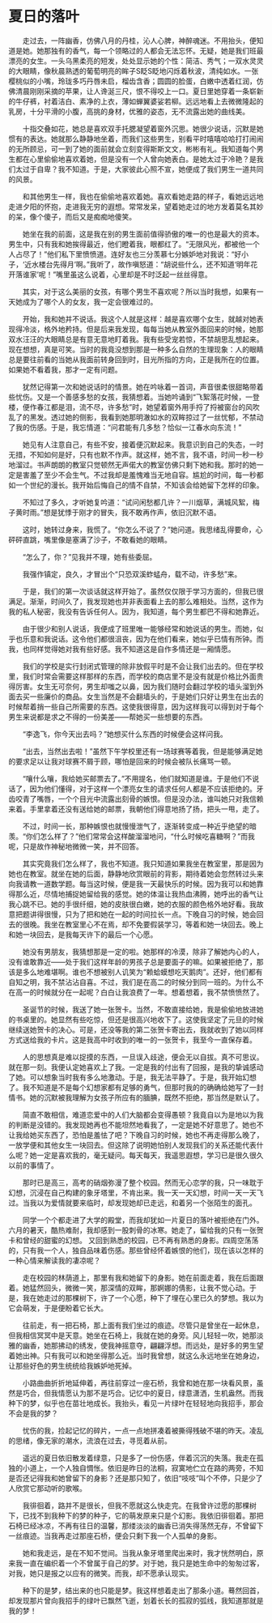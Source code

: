 # 夏日的落叶

　　走过去，一阵幽香，仿佛八月的丹桂，沁人心脾，神醉魂迷。不用抬头，便知道是她。她那独有的香气，每一个领略过的人都会无法忘怀。无疑，她是我们班最漂亮的女生。一头乌黑柔亮的短发，处处显示她的个性：简洁、秀气；一双水灵灵的大眼睛，像秋晨熟透的葡萄明亮的眸子S眨S眨地闪烁着秋波，清纯如水。一张樱桃似的小嘴，玲珑多巧丹唇未启，榴齿含香；圆圆的脸蛋，白嫩中透着红润，仿佛清晨刚刚采摘的苹果，让人谗涎三尺，恨不得咬上一口。夏日里她穿着一条崭新的牛仔裤，衬着洁白、素净的上衣，薄如蝉翼婆娑若柳。远远地看上去微微隆起的乳房，十分平滑的小腹，高挑的身材，优雅的姿态，无不流露出她的曲线美。

　　十指交叠如花，她总是喜欢双手托腮凝望着窗外沉思。她很少说话，沉默是她惯有的表达。她就那么静静地坐着，而我们这些男生，别看平时嘻嘻哈哈打打闹闹的无所顾忌，可一到了她的面前就会立刻变得斯斯文文，彬彬有礼。我知道每个男生都在心里偷偷地喜欢着她，但是没有一个人曾向她表白。是她太过于冷艳？是我们太过于自卑？我不知道。于是，大家彼此心照不宣，她便成了我们男生一道共同的风景。

　　和其他男生一样，我也在偷偷地喜欢着她。喜欢看她走路的样子，看她远远地走进夕阳的怀抱，走进我无穷的遐想。常常发呆，望着她走过的地方发着莫名其妙的呆，像个傻子，而后又是痴痴地傻笑。

　　她坐在我的前面，这是我在别的男生面前值得骄傲的唯一的也是最大的资本。男生中，只有我和她挨得最近，他们瞪着我，眼都红了。“无限风光，都被他一个人占尽了！”他们私下里愤愤道。连好友也三分羡慕七分嫉妒地对我说：“好小子，‘近水楼台先得月’啊。”我听了，故作嗔怒道：“胡说些什么，还不知道‘明年花开落谁家’呢！”嘴里虽这么说着，心里却是不时泛起一丝丝得意。

　　其实，对于这么美丽的女孩，有哪个男生不喜欢呢？所以当时我想，如果有一天她成为了哪个人的女友，我一定会很难过的。

　　开始，我和她并不说话。我这个人就是这样：越是喜欢哪个女生，就越对她表现得冷淡，格外地矜持。但是后来我发现，每每当她从教室外面回来的时候，她那双水汪汪的大眼睛总是有意无意地盯着我。我有些受宠若惊，不禁胡思乱想起来。现在想想，真是可笑。当时的我竟没想到那是一种多么自然的生理现象：人的眼睛总是要往前看的当她从我面前转身回到时，目光所指的方向，正是我所在的位置。如果她不看着我，那才一定有问题。

　　犹然记得第一次和她说话时的情景。她在吟咏着一首词，声音很柔很甜略带着些忧伤。又是一个善感多愁的女孩，我猜想着。当她吟诵到“飞絮落花时候，一登楼，便作春江都是泪，流不尽，许多愁”时，她望着窗外用手捋了捋被窗台的风吹乱了的黑发。透过她的侧影，我看到她那明澈如水的双眸掠过了一丝忧郁，不禁动了我的伤感。于是，我忘情道：“问君能有几多愁？恰似一江春水向东流！”　

　　她见有人注意自己，有些不安，接着便沉默起来。我意识到自己的失态，一时无措，不知如何是好，只有也默不作声。就这样，她不言，我不语，时间一秒一秒地溜过。书声朗朗的教室只觉顿然无声偌大的教室仿佛只剩下她和我。那时的她一定是害羞了至少不会生气。不过我却是羞愧难当无地自容。尴尬的时间，每一秒都如一个世纪的漫长。我开始后悔自己的情不自禁，不知该会给她留下怎样的印象。

　　不知过了多久，才听她复吟道：“试问闲愁都几许？一川烟草，满城风絮，梅子黄时雨。”想是犹悸于刚才的冒失，我不敢再作声，依旧沉默不语。

　　这时，她转过身来，我慌了。“你怎么不说了？”她问道。我思绪乱得要命，心砰砰直跳，嘴里像是塞满了沙子，不敢看她的眼睛。

　　“怎么了，你？”见我并不理，她有些委屈。

　　我强作镇定，良久，才冒出个“只恐双溪蚱蜢舟，载不动，许多愁”来。

　　于是，我们的第一次谈话就这样开始了。虽然仅仅限于学习方面的，但我已很满足。渐渐，时间久了，我发现她也并非表面看上去的那么难相处。当然，这作为我的私人秘密，我没有告诉任何人。因为，我知道，每个男生都巴不得和她靠近。

　　由于很少和别人说话，我便成了班里唯一能够经常和她说话的男生。而她，似乎也乐意和我说话。这令他们都很沮丧，因为在他们看来，她似乎已情有所钟。而我，也同样觉得她对我有些好感。我不知道这是自作多情还是一厢情愿。

　　我们的学校是实行封闭式管理的除非放假平时是不会让我们出去的。但在学校里，我们时常会需要这样那样的东西，而学校的商店里不是没有就是价格比外面贵得厉害。女生无可奈何，男生却嗤之以鼻，因为我们随时会翻过学校的墙头溜到外面去买一些廉价的商品。女生当然是不会翻墙头的，于是她们只好让男生在出去的时候帮着捎一些自己所需要的东西。这使我很得意，因为这样我可以得到对于每个男生来说都是求之不得的一份美差——帮她买一些想要的东西。

　　“李逸飞，你今天出去吗？”她想买什么东西的时候便会这样问我。

　　“出去，当然出去啦！”虽然下午学校里还有一场球赛等着我，但是能够满足她的要求足以让我对球赛不屑于顾，哪怕是回来的时候会被队长痛骂一顿。

　　“嚷什么嚷，我给她买邮票去了。”不用提名，他们就知道是谁。于是他们不说话了，因为他们懂得，对于这样一个漂亮女生的请求任何人都是不应该拒绝的。牙齿咬青了嘴唇，一个个目光中流露出刻骨的嫉恨。但是没办法，谁叫她只对我信赖来着。手里拿着还没有送给她的邮票，我朝他们得意地扬了扬，把头一甩，走了。

　　不过，时间一长，那种嫉恨也就慢慢泄气了，逐渐转变成一种近乎绝望的暗羡。“你们怎么样了？”他们常常会这样酸溜溜地问，“什么时候吃喜糖啊？”而我呢，只是故作神秘地微微一笑，并不回答。

　　其实究竟我们怎么样了，我也不知道。我只知道如果我坐在教室里，那是因为她也在教室。就坐在她的后面，静静地欣赏眼前的背影，期待着她会忽然转过头来向我请教一道数学题。每当这时候，便是我一天最快乐的时候。因为我可以和她靠得那么近，尽情地捕捉她留给我的感觉。她的体温让我热血沸腾，她呼出的香气让我心跳不已。她的手很纤细，她的皮肤很白嫩，她的衣服的颜色格外地好看。我故意把题讲得很慢，只为了把和她在一起的时间拉长一点。下晚自习的时候，她会回去的很晚。我坐在教室里心不在焉，却不免要假装学习，等着和她一块回去。晚上和她一块回去，是我每天许下的最后一个心愿。

　　她没有男朋友，我猜想那是一定的啦。她那样的冷漠，除非了解她内心的人，没有谁敢靠近——处于我们这样年龄的男孩子总是要面子的嘛。如果被拒绝了，那该是多么地难堪啊。谁也不想被别人讥笑为“赖蛤蟆想吃天鹅肉”。还好，他们都有自知之明，我不禁沾沾自喜。不过，我们是在高二的时候分到同一班的。为什么不在高一的时候就分在一起呢？白白让我浪费了一年。想着想着，我不禁愤愤然了。

　　圣诞节的时候，我送了她一张贺卡。当然，不敢直接给她，我是偷偷地放进她的书桌里的。她显然有些吃惊，但还是很高兴地收下了。这使我坚定了元旦的时候继续送她贺卡的决心。可是，还没等我的第二张贺卡寄出去，我就收到了她以同样方式送给我的卡片。这是我高中时收到的唯一的一张贺卡，我至今一直保存着。

　　人的思想真是难以捉摸的东西，一旦误入歧途，便会无以自拔。真不可思议。就在那一刻。我便认定她喜欢上了我。一定是我的付出有了回报，是我的挚诚感动了她。可以想象当时我有多么地激动。于是，我无法平静了。于是，我开始幻想了。我不知道是不是每个幻想家都有足够的勇气，但那时我的的确确给她写了一封情书。她的沉默被我理解为女孩子所应有的腼腆，既然不拒绝，那当然是默认了。

　　简直不敢相信，难道恋爱中的人们大脑都会变得愚顿？我竟自以为是地以为我的判断是没错的。我发现她再也不能坦然地看我了，一定是她不好意思了。她也不让我给她买东西了，恐怕是羞怯了吧？下晚自习的时候，她也不再走得那么晚了，一放学便和其他女生一块回去。但这除了说明她怕别人发现我们的关系还能代表什么呢？她一定是喜欢我的，毫无疑问。每天每天，我遥思遐想，学习已是很久很久以前的事情了。

　　那时已是高三，高考的硝烟弥漫了整个校园。然而无心恋学的我，只一味耽于幻想，沉浸在自己构建的象牙塔里，不肯出来。我一天一天幻想，时间一天一天飞过。当我以为爱情就要来临时，却发现她却已走远，和着另一个张陌生的面孔。

　　同学一个个都走进了大学的殿堂，而我却犹如一片夏日的落叶被拒绝在门外。六月的暑天，酷热难耐，我却感到一股刺骨的冰寒。她走了，留给我的只有一张贺卡和曾经的甜蜜的幻想。
又回到熟悉的校园，已不再有熟悉的身影。四周空荡荡的，只有我一个人，独自品味着伤感。那些曾经怀着嫉恨的他们，现在该以怎样的一种心情来解读我的凄凉呢？

　　走在校园的林荫道上，那里有我和她留下的身影。她在前面走着，我在后面跟着。她猛然回头，微微一笑，那深情的双眸，那婀娜的倩影，让我不觉心动。于是，我在她走过的那棵树下，许了一个心愿，种下了埋在心里已久的梦想。我以为它会萌发，于是便盼着它长大。

　　往前走，有一把石椅，那上面有我们坐过的痕迹。尽管只是曾坐在一起休息，但我相信冥冥中是天意。她坐在石椅上，我就在她的身旁。风儿轻轻一吹，她那淡雅的幽香，她那拂动的绣发，使我神摇意夺，翩翩浮想。而远处，是好多的男生望着她出神。只有我可以和她坐得那么近。当时我曾想，就这么永远地坐在她身边，让那些好色的男生统统给我嫉妒地死掉。

　　小路曲曲折折地延伸着，再往前穿过一座石桥，我曾和她在那一块看风景，虽然是巧合，但我情愿认为那不是巧合。记忆中的夏日，绿意潇洒，生机盎然。而我种下的梦，似乎也在苗壮地成长。我抬头，看见一片绿叶在轻轻地向我招手，那会不会是我的梦？

　　忧伤的我，捡起记忆的碎片，一点一点地拼凑着被撕得残破不堪的昨天。凌乱的思绪，像无家的潮水，流浪在过去，寻觅着从前。

　　遥远的夏日依旧散发着绿意，只是多了一份伤感，伴着沉沉的失落。我走在孤独的小道上，一个人独自惆怅。依旧是昨日的法桐，寂寞地伫立在路的两旁，不知是否还记得我和她曾留下的身影？还是那只知了，依旧“吱吱”叫个不停，只是少了人欣赏它那动听的歌喉。

　　我徘徊着，路并不是很长，但我不愿就这么快走完。在我曾许过愿的那棵树下，已找不到我种下的梦的种子，它的萌发原来只是个幻影。我依旧徘徊着。那把石椅已经冰凉，不再有往日的温馨，那缕淡淡的幽香已消失得荡然无存，不曾留下一丝痕迹。当我再走过那座石桥，便会只剩下我一个人孤单的身影。

　　她和我走远，是在不知不觉间。当我从象牙塔里爬出来时，我才恍然明白，原来我一直在编织着一个不曾属于自己的梦。对于她，我只是她生命中的匆匆过客，对我，她只是报之以应有的微笑。而我，却不愿承认现实。

　　种下的是梦，结出来的也只能是梦。我这样想着走出了那条小道。蓦然回首，却发现那片曾向我招手的绿叶已飘然飞逝，划着长长的孤寂的弧线，我知道那就是我的梦！

